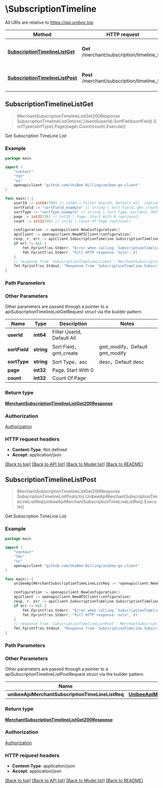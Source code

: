 # \SubscriptionTimeline

All URIs are relative to *https://api.unibee.top*

Method | HTTP request | Description
------------- | ------------- | -------------
[**SubscriptionTimelineListGet**](SubscriptionTimeline.md#SubscriptionTimelineListGet) | **Get** /merchant/subscription/timeline_list | Get Subscription TimeLine List
[**SubscriptionTimelineListPost**](SubscriptionTimeline.md#SubscriptionTimelineListPost) | **Post** /merchant/subscription/timeline_list | Get Subscription TimeLine List



## SubscriptionTimelineListGet

> MerchantSubscriptionTimelineListGet200Response SubscriptionTimelineListGet(ctx).UserId(userId).SortField(sortField).SortType(sortType).Page(page).Count(count).Execute()

Get Subscription TimeLine List

### Example

```go
package main

import (
	"context"
	"fmt"
	"os"
	openapiclient "github.com/UniBee-Billing/unibee-go-client"
)

func main() {
	userId := int64(789) // int64 | Filter UserId, Default All  (optional)
	sortField := "sortField_example" // string | Sort Field，gmt_create|gmt_modify，Default gmt_modify (optional)
	sortType := "sortType_example" // string | Sort Type，asc|desc，Default desc (optional)
	page := int32(56) // int32 | Page, Start With 0 (optional)
	count := int32(56) // int32 | Count Of Page (optional)

	configuration := openapiclient.NewConfiguration()
	apiClient := openapiclient.NewAPIClient(configuration)
	resp, r, err := apiClient.SubscriptionTimeline.SubscriptionTimelineListGet(context.Background()).UserId(userId).SortField(sortField).SortType(sortType).Page(page).Count(count).Execute()
	if err != nil {
		fmt.Fprintf(os.Stderr, "Error when calling `SubscriptionTimeline.SubscriptionTimelineListGet``: %v\n", err)
		fmt.Fprintf(os.Stderr, "Full HTTP response: %v\n", r)
	}
	// response from `SubscriptionTimelineListGet`: MerchantSubscriptionTimelineListGet200Response
	fmt.Fprintf(os.Stdout, "Response from `SubscriptionTimeline.SubscriptionTimelineListGet`: %v\n", resp)
}
```

### Path Parameters



### Other Parameters

Other parameters are passed through a pointer to a apiSubscriptionTimelineListGetRequest struct via the builder pattern


Name | Type | Description  | Notes
------------- | ------------- | ------------- | -------------
 **userId** | **int64** | Filter UserId, Default All  | 
 **sortField** | **string** | Sort Field，gmt_create|gmt_modify，Default gmt_modify | 
 **sortType** | **string** | Sort Type，asc|desc，Default desc | 
 **page** | **int32** | Page, Start With 0 | 
 **count** | **int32** | Count Of Page | 

### Return type

[**MerchantSubscriptionTimelineListGet200Response**](MerchantSubscriptionTimelineListGet200Response.md)

### Authorization

[Authorization](../README.md#Authorization)

### HTTP request headers

- **Content-Type**: Not defined
- **Accept**: application/json

[[Back to top]](#) [[Back to API list]](../README.md#documentation-for-api-endpoints)
[[Back to Model list]](../README.md#documentation-for-models)
[[Back to README]](../README.md)


## SubscriptionTimelineListPost

> MerchantSubscriptionTimelineListGet200Response SubscriptionTimelineListPost(ctx).UnibeeApiMerchantSubscriptionTimeLineListReq(unibeeApiMerchantSubscriptionTimeLineListReq).Execute()

Get Subscription TimeLine List

### Example

```go
package main

import (
	"context"
	"fmt"
	"os"
	openapiclient "github.com/UniBee-Billing/unibee-go-client"
)

func main() {
	unibeeApiMerchantSubscriptionTimeLineListReq := *openapiclient.NewUnibeeApiMerchantSubscriptionTimeLineListReq() // UnibeeApiMerchantSubscriptionTimeLineListReq | 

	configuration := openapiclient.NewConfiguration()
	apiClient := openapiclient.NewAPIClient(configuration)
	resp, r, err := apiClient.SubscriptionTimeline.SubscriptionTimelineListPost(context.Background()).UnibeeApiMerchantSubscriptionTimeLineListReq(unibeeApiMerchantSubscriptionTimeLineListReq).Execute()
	if err != nil {
		fmt.Fprintf(os.Stderr, "Error when calling `SubscriptionTimeline.SubscriptionTimelineListPost``: %v\n", err)
		fmt.Fprintf(os.Stderr, "Full HTTP response: %v\n", r)
	}
	// response from `SubscriptionTimelineListPost`: MerchantSubscriptionTimelineListGet200Response
	fmt.Fprintf(os.Stdout, "Response from `SubscriptionTimeline.SubscriptionTimelineListPost`: %v\n", resp)
}
```

### Path Parameters



### Other Parameters

Other parameters are passed through a pointer to a apiSubscriptionTimelineListPostRequest struct via the builder pattern


Name | Type | Description  | Notes
------------- | ------------- | ------------- | -------------
 **unibeeApiMerchantSubscriptionTimeLineListReq** | [**UnibeeApiMerchantSubscriptionTimeLineListReq**](UnibeeApiMerchantSubscriptionTimeLineListReq.md) |  | 

### Return type

[**MerchantSubscriptionTimelineListGet200Response**](MerchantSubscriptionTimelineListGet200Response.md)

### Authorization

[Authorization](../README.md#Authorization)

### HTTP request headers

- **Content-Type**: application/json
- **Accept**: application/json

[[Back to top]](#) [[Back to API list]](../README.md#documentation-for-api-endpoints)
[[Back to Model list]](../README.md#documentation-for-models)
[[Back to README]](../README.md)

